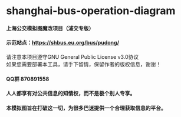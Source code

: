 # shanghai-bus-operation-diagram
#### 上海公交模拟图魔改项目（浦交专版）
#### 示范站点：https://shbus.eu.org/bus/pudong/
请注意本项目遵守GNU General Public License v3.0协议
<br/>
如果您需要部署本工具，请手下留情，保留作者的版权信息，谢谢！
#### QQ群 870891558
#### 人人都享有对公共信息的知情权，而不是极个别人专享。
#### 本模拟图旨在打破这一切，为很多巴迷提供一个合理获取信息的平台。
